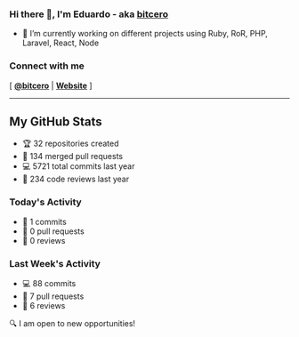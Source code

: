 ### Hi there 👋, I'm Eduardo - aka [bitcero](https://bitcero.dev)

- 🔭 I’m currently working on different projects using Ruby, RoR, PHP, Laravel, React, Node

### Connect with me

[ [**@bitcero**](https://twitter.com/bitcero/) |
[**Website**](https://eduardocortes.mx) ]

---

<!--SECTION:stats-->
## My GitHub Stats

- 🏆 32 repositories created
- 🔀 134 merged pull requests
- 💻 5721 total commits last year
- 🧐 234 code reviews last year

### Today's Activity

- 📝 1 commits
- 🤝 0 pull requests
- 👀 0 reviews

### Last Week's Activity

- 💻 88 commits
- 🤝 7 pull requests
- 👀 6 reviews

🔍 I am open to new opportunities!
  <!--/SECTION:stats-->
